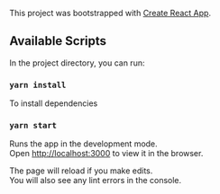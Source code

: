 This project was bootstrapped with [Create React App](https://github.com/facebook/create-react-app).

## Available Scripts
In the project directory, you can run:

### `yarn install`
To install dependencies

### `yarn start`

Runs the app in the development mode.<br>
Open [http://localhost:3000](http://localhost:3000/explore) to view it in the browser.

The page will reload if you make edits.<br>
You will also see any lint errors in the console.

